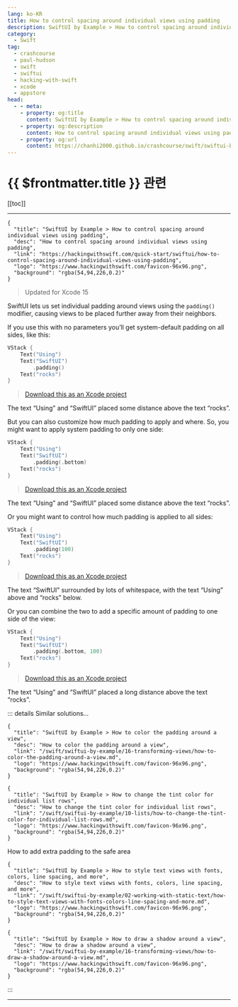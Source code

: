 ```yaml
---
lang: ko-KR
title: How to control spacing around individual views using padding
description: SwiftUI by Example > How to control spacing around individual views using padding
category:
  - Swift
tag: 
  - crashcourse
  - paul-hudson
  - swift
  - swiftui
  - hacking-with-swift
  - xcode
  - appstore
head:
  - - meta:
    - property: og:title
      content: SwiftUI by Example > How to control spacing around individual views using padding
    - property: og:description
      content: How to control spacing around individual views using padding
    - property: og:url
      content: https://chanhi2000.github.io/crashcourse/swift/swiftui-by-example/04-view-layout/how-to-control-spacing-around-individual-views-using-padding.html
---
```


# {{ $frontmatter.title }} 관련

[[toc]]

---

```component VPCard
{
  "title": "SwiftUI by Example > How to control spacing around individual views using padding",
  "desc": "How to control spacing around individual views using padding",
  "link": "https://hackingwithswift.com/quick-start/swiftui/how-to-control-spacing-around-individual-views-using-padding",
  "logo": "https://www.hackingwithswift.com/favicon-96x96.png",
  "background": "rgba(54,94,226,0.2)"
}
```

> Updated for Xcode 15

SwiftUI lets us set individual padding around views using the `padding()` modifier, causing views to be placed further away from their neighbors.

If you use this with no parameters you’ll get system-default padding on all sides, like this:

```swift
VStack {
    Text("Using")
    Text("SwiftUI")
        .padding()
    Text("rocks")
}
```

> [<FontIcon icon="fas fa-file-zipper"/>Download this as an Xcode project](https://www.hackingwithswift.com/files/projects/swiftui/how-to-control-spacing-around-individual-views-using-padding-1.zip)

The text “Using” and “SwiftUI” placed some distance above the text “rocks”.

But you can also customize how much padding to apply and where. So, you might want to apply system padding to only one side:

```swift
VStack {
    Text("Using")
    Text("SwiftUI")
        .padding(.bottom)
    Text("rocks")
}
```

> [<FontIcon icon="fas fa-file-zipper"/>Download this as an Xcode project](https://www.hackingwithswift.com/files/projects/swiftui/how-to-control-spacing-around-individual-views-using-padding-2.zip)

The text “Using” and “SwiftUI” placed some distance above the text “rocks”.

Or you might want to control how much padding is applied to all sides:

```swift
VStack {
    Text("Using")
    Text("SwiftUI")
        .padding(100)
    Text("rocks")
}
```

> [<FontIcon icon="fas fa-file-zipper"/>Download this as an Xcode project](https://www.hackingwithswift.com/files/projects/swiftui/how-to-control-spacing-around-individual-views-using-padding-3.zip)

The text “SwiftUI” surrounded by lots of whitespace, with the text “Using” above and “rocks” below.

Or you can combine the two to add a specific amount of padding to one side of the view:

```swift
VStack {
    Text("Using")
    Text("SwiftUI")
        .padding(.bottom, 100)
    Text("rocks")
}
```

> [<FontIcon icon="fas fa-file-zipper"/>Download this as an Xcode project](https://www.hackingwithswift.com/files/projects/swiftui/how-to-control-spacing-around-individual-views-using-padding-4.zip)

The text “Using” and “SwiftUI” placed a long distance above the text “rocks”.

::: details Similar solutions…

```component VPCard
{
  "title": "SwiftUI by Example > How to color the padding around a view",
  "desc": "How to color the padding around a view",
  "link": "/swift/swiftui-by-example/16-transforming-views/how-to-color-the-padding-around-a-view.md",
  "logo": "https://www.hackingwithswift.com/favicon-96x96.png",
  "background": "rgba(54,94,226,0.2)"
}
```

```component VPCard
{
  "title": "SwiftUI by Example > How to change the tint color for individual list rows",
  "desc": "How to change the tint color for individual list rows",
  "link": "/swift/swiftui-by-example/10-lists/how-to-change-the-tint-color-for-individual-list-rows.md",
  "logo": "https://www.hackingwithswift.com/favicon-96x96.png",
  "background": "rgba(54,94,226,0.2)"
}
```

How to add extra padding to the safe area

```component VPCard
{
  "title": "SwiftUI by Example > How to style text views with fonts, colors, line spacing, and more",
  "desc": "How to style text views with fonts, colors, line spacing, and more",
  "link": "/swift/swiftui-by-example/02-working-with-static-text/how-to-style-text-views-with-fonts-colors-line-spacing-and-more.md",
  "logo": "https://www.hackingwithswift.com/favicon-96x96.png",
  "background": "rgba(54,94,226,0.2)"
}
```

```component VPCard
{
  "title": "SwiftUI by Example > How to draw a shadow around a view",
  "desc": "How to draw a shadow around a view",
  "link": "/swift/swiftui-by-example/16-transforming-views/how-to-draw-a-shadow-around-a-view.md",
  "logo": "https://www.hackingwithswift.com/favicon-96x96.png",
  "background": "rgba(54,94,226,0.2)"
}
```

:::

---

<TagLinks />